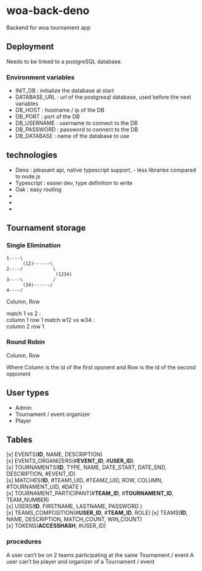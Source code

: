 # woa-back-deno

Backend for woa tournament app

## Deployment

Needs to be linked to a postgreSQL database.

### Environment variables
- INIT_DB : initialize the database at start
- DATABASE_URL : url of the postgresql database, used before the next variables 
- DB_HOST : hostname / ip of the DB 
- DB_PORT : port of the DB
- DB_USERNAME : username to connect to the DB
- DB_PASSWORD : password to connect to the DB
- DB_DATABASE : name of the database to use

## technologies

- Deno : pleasant api, native typescript support, - less libraries compared to
  node.js
- Typescript : easier dev, type definition to write
- Oak : easy routing
-
-
-

## Tournament storage

### Single Elimination

```
1----\
      (12)------\
2----/           \
                  (1234)
3----\           /
      (34)------/
4----/
```

Column, Row

match 1 vs 2 :\
column 1 row 1 match w12 vs w34 :\
column 2 row 1

### Round Robin

Column, Row

Where Column is the id of the first oponent and Row is the id of the second
opponent

## User types

- Admin
- Tournament / event organizer
- Player

## Tables

[x] EVENTS(**ID**, NAME, DESCRIPTION)\
[x] EVENTS_ORGANIZERS(#**EVENT_ID**, #**USER_ID**)\
[x] TOURNAMENTS(**ID**, TYPE, NAME, DATE_START, DATE_END, DESCRIPTION,
#EVENT_ID)\
[x] MATCHES(**ID**, #TEAM1_UID, #TEAM2_UID, ROW, COLUMN, #TOURNAMENT_UID, #DATE
)\
[x] TOURNAMENT_PARTICIPANT(#**TEAM_ID**, #**TOURNAMENT_ID**, TEAM_NUMBER)\
[x] USERS(**ID**, FIRSTNAME, LASTNAME, PASSWORD )\
[x] TEAMS_COMPOSITION(#**USER_ID**, #**TEAM_ID**, ROLE) [x] TEAMS(**ID**, NAME,
DESCRIPTION, MATCH_COUNT, WIN_COUNT)\
[x] TOKENS(**ACCESSHASH**, #USER_ID)

### procedures

A user can’t be on 2 teams participating at the same Tournament / event A user
can’t be player and organizer of a Tournament / event
